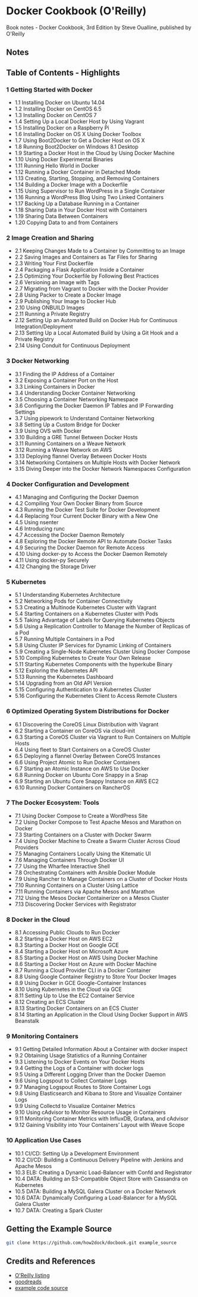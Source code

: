 # Docker Cookbook (O'Reilly)

Book notes - Docker Cookbook, 3rd Edition by Steve Oualline, published by O'Reilly

## Notes

## Table of Contents - Highlights

### 1 Getting Started with Docker

* 1.1 Installing Docker on Ubuntu 14.04
* 1.2 Installing Docker on CentOS 6.5
* 1.3 Installing Docker on CentOS 7
* 1.4 Setting Up a Local Docker Host by Using Vagrant
* 1.5 Installing Docker on a Raspberry Pi
* 1.6 Installing Docker on OS X Using Docker Toolbox
* 1.7 Using Boot2Docker to Get a Docker Host on OS X
* 1.8 Running Boot2Docker on Windows 8.1 Desktop
* 1.9 Starting a Docker Host in the Cloud by Using Docker Machine
* 1.10 Using Docker Experimental Binaries
* 1.11 Running Hello World in Docker
* 1.12 Running a Docker Container in Detached Mode
* 1.13 Creating, Starting, Stopping, and Removing Containers
* 1.14 Building a Docker Image with a Dockerfile
* 1.15 Using Supervisor to Run WordPress in a Single Container
* 1.16 Running a WordPress Blog Using Two Linked Containers
* 1.17 Backing Up a Database Running in a Container
* 1.18 Sharing Data in Your Docker Host with Containers
* 1.19 Sharing Data Between Containers
* 1.20 Copying Data to and from Containers

### 2 Image Creation and Sharing

* 2.1 Keeping Changes Made to a Container by Committing to an Image
* 2.2 Saving Images and Containers as Tar Files for Sharing
* 2.3 Writing Your First Dockerfile
* 2.4 Packaging a Flask Application Inside a Container
* 2.5 Optimizing Your Dockerfile by Following Best Practices
* 2.6 Versioning an Image with Tags
* 2.7 Migrating from Vagrant to Docker with the Docker Provider
* 2.8 Using Packer to Create a Docker Image
* 2.9 Publishing Your Image to Docker Hub
* 2.10 Using ONBUILD Images
* 2.11 Running a Private Registry
* 2.12 Setting Up an Automated Build on Docker Hub for Continuous Integration/Deployment
* 2.13 Setting Up a Local Automated Build by Using a Git Hook and a Private Registry
* 2.14 Using Conduit for Continuous Deployment

### 3 Docker Networking

* 3.1 Finding the IP Address of a Container
* 3.2 Exposing a Container Port on the Host
* 3.3 Linking Containers in Docker
* 3.4 Understanding Docker Container Networking
* 3.5 Choosing a Container Networking Namespace
* 3.6 Configuring the Docker Daemon IP Tables and IP Forwarding Settings
* 3.7 Using pipework to Understand Container Networking
* 3.8 Setting Up a Custom Bridge for Docker
* 3.9 Using OVS with Docker
* 3.10 Building a GRE Tunnel Between Docker Hosts
* 3.11 Running Containers on a Weave Network
* 3.12 Running a Weave Network on AWS
* 3.13 Deploying flannel Overlay Between Docker Hosts
* 3.14 Networking Containers on Multiple Hosts with Docker Network
* 3.15 Diving Deeper into the Docker Network Namespaces Configuration

### 4 Docker Configuration and Development

* 4.1 Managing and Configuring the Docker Daemon
* 4.2 Compiling Your Own Docker Binary from Source
* 4.3 Running the Docker Test Suite for Docker Development
* 4.4 Replacing Your Current Docker Binary with a New One
* 4.5 Using nsenter
* 4.6 Introducing runc
* 4.7 Accessing the Docker Daemon Remotely
* 4.8 Exploring the Docker Remote API to Automate Docker Tasks
* 4.9 Securing the Docker Daemon for Remote Access
* 4.10 Using docker-py to Access the Docker Daemon Remotely
* 4.11 Using docker-py Securely
* 4.12 Changing the Storage Driver

### 5 Kubernetes

* 5.1 Understanding Kubernetes Architecture
* 5.2 Networking Pods for Container Connectivity
* 5.3 Creating a Multinode Kubernetes Cluster with Vagrant
* 5.4 Starting Containers on a Kubernetes Cluster with Pods
* 5.5 Taking Advantage of Labels for Querying Kubernetes Objects
* 5.6 Using a Replication Controller to Manage the Number of Replicas of a Pod
* 5.7 Running Multiple Containers in a Pod
* 5.8 Using Cluster IP Services for Dynamic Linking of Containers
* 5.9 Creating a Single-Node Kubernetes Cluster Using Docker Compose
* 5.10 Compiling Kubernetes to Create Your Own Release
* 5.11 Starting Kubernetes Components with the hyperkube Binary
* 5.12 Exploring the Kubernetes API
* 5.13 Running the Kubernetes Dashboard
* 5.14 Upgrading from an Old API Version
* 5.15 Configuring Authentication to a Kubernetes Cluster
* 5.16 Configuring the Kubernetes Client to Access Remote Clusters

### 6 Optimized Operating System Distributions for Docker

* 6.1 Discovering the CoreOS Linux Distribution with Vagrant
* 6.2 Starting a Container on CoreOS via cloud-init
* 6.3 Starting a CoreOS Cluster via Vagrant to Run Containers on Multiple Hosts
* 6.4 Using fleet to Start Containers on a CoreOS Cluster
* 6.5 Deploying a flannel Overlay Between CoreOS Instances
* 6.6 Using Project Atomic to Run Docker Containers
* 6.7 Starting an Atomic Instance on AWS to Use Docker
* 6.8 Running Docker on Ubuntu Core Snappy in a Snap
* 6.9 Starting an Ubuntu Core Snappy Instance on AWS EC2
* 6.10 Running Docker Containers on RancherOS

### 7 The Docker Ecosystem: Tools

* 7.1 Using Docker Compose to Create a WordPress Site
* 7.2 Using Docker Compose to Test Apache Mesos and Marathon on Docker
* 7.3 Starting Containers on a Cluster with Docker Swarm
* 7.4 Using Docker Machine to Create a Swarm Cluster Across Cloud Providers
* 7.5 Managing Containers Locally Using the Kitematic UI
* 7.6 Managing Containers Through Docker UI
* 7.7 Using the Wharfee Interactive Shell
* 7.8 Orchestrating Containers with Ansible Docker Module
* 7.9 Using Rancher to Manage Containers on a Cluster of Docker Hosts
* 7.10 Running Containers on a Cluster Using Lattice
* 7.11 Running Containers via Apache Mesos and Marathon
* 7.12 Using the Mesos Docker Containerizer on a Mesos Cluster
* 7.13 Discovering Docker Services with Registrator

### 8 Docker in the Cloud

* 8.1 Accessing Public Clouds to Run Docker
* 8.2 Starting a Docker Host on AWS EC2
* 8.3 Starting a Docker Host on Google GCE
* 8.4 Starting a Docker Host on Microsoft Azure
* 8.5 Starting a Docker Host on AWS Using Docker Machine
* 8.6 Starting a Docker Host on Azure with Docker Machine
* 8.7 Running a Cloud Provider CLI in a Docker Container
* 8.8 Using Google Container Registry to Store Your Docker Images
* 8.9 Using Docker in GCE Google-Container Instances
* 8.10 Using Kubernetes in the Cloud via GCE
* 8.11 Setting Up to Use the EC2 Container Service
* 8.12 Creating an ECS Cluster
* 8.13 Starting Docker Containers on an ECS Cluster
* 8.14 Starting an Application in the Cloud Using Docker Support in AWS Beanstalk

### 9 Monitoring Containers

* 9.1 Getting Detailed Information About a Container with docker inspect
* 9.2 Obtaining Usage Statistics of a Running Container
* 9.3 Listening to Docker Events on Your Docker Hosts
* 9.4 Getting the Logs of a Container with docker logs
* 9.5 Using a Different Logging Driver than the Docker Daemon
* 9.6 Using Logspout to Collect Container Logs
* 9.7 Managing Logspout Routes to Store Container Logs
* 9.8 Using Elasticsearch and Kibana to Store and Visualize Container Logs
* 9.9 Using Collectd to Visualize Container Metrics
* 9.10 Using cAdvisor to Monitor Resource Usage in Containers
* 9.11 Monitoring Container Metrics with InfluxDB, Grafana, and cAdvisor
* 9.12 Gaining Visibility into Your Containers’ Layout with Weave Scope

### 10 Application Use Cases

* 10.1 CI/CD: Setting Up a Development Environment
* 10.2 CI/CD: Building a Continuous Delivery Pipeline with Jenkins and Apache Mesos
* 10.3 ELB: Creating a Dynamic Load-Balancer with Confd and Registrator
* 10.4 DATA: Building an S3-Compatible Object Store with Cassandra on Kubernetes
* 10.5 DATA: Building a MySQL Galera Cluster on a Docker Network
* 10.6 DATA: Dynamically Configuring a Load-Balancer for a MySQL Galera Cluster
* 10.7 DATA: Creating a Spark Cluster

## Getting the Example Source

```sh
git clone https://github.com/how2dock/docbook.git example_source
```

## Credits and References

* [O'Reilly listing](https://learning.oreilly.com/library/view/docker-cookbook/9781491919705/)
* [goodreads](https://www.goodreads.com/book/show/24216689-docker-cookbook)
* [example code source](https://github.com/how2dock/docbook)
